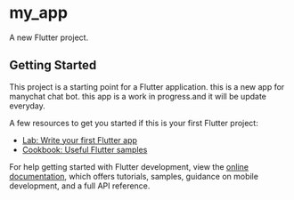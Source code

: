 # my_app

A new Flutter project.

## Getting Started

This project is a starting point for a Flutter application.
this is a new app for manychat chat bot.
this app is a work in progress.and it will be update everyday.


A few resources to get you started if this is your first Flutter project:

- [Lab: Write your first Flutter app](https://docs.flutter.dev/get-started/codelab)
- [Cookbook: Useful Flutter samples](https://docs.flutter.dev/cookbook)

For help getting started with Flutter development, view the
[online documentation](https://docs.flutter.dev/), which offers tutorials,
samples, guidance on mobile development, and a full API reference.

